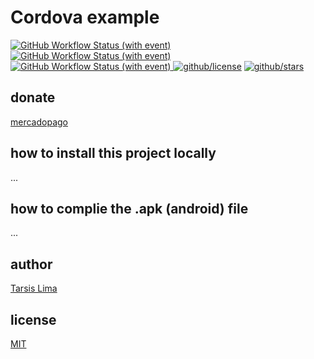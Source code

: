 # Cordova example

[![GitHub Workflow Status (with event)](https://img.shields.io/github/actions/workflow/status/brtmvdl/cordova/docker-pull.yml?label=Docker%20pull&link=https%3A%2F%2Fgithub.com%2Fbrtmvdl%2Fapply%2Factions%2Fworkflows%2Fdocker-pull.yml)](https://github.com/brtmvdl/cordova/blob/main/.github/workflows/docker-push.yml) [![GitHub Workflow Status (with event)](https://img.shields.io/github/actions/workflow/status/brtmvdl/cordova/docker-push.yml?label=Docker%20push&link=https%3A%2F%2Fgithub.com%2Fbrtmvdl%2Fapply%2Factions%2Fworkflows%2Fdocker-push.yml)
](https://github.com/brtmvdl/cordova/actions/workflows/docker-push.yml) [![GitHub Workflow Status (with event)](https://img.shields.io/github/actions/workflow/status/brtmvdl/cordova/github-release.yml?label=GitHub%20release&link=https%3A%2F%2Fgithub.com%2Fbrtmvdl%2Fapply%2Factions%2Fworkflows%2Fgithub-release.yml)
](https://github.com/brtmvdl/cordova/actions/workflows/github-release.yml) [![github/license](https://img.shields.io/github/license/brtmvdl/cordova)](https://img.shields.io/github/license/brtmvdl/cordova)  [![github/stars](https://img.shields.io/github/stars/brtmvdl/cordova?style=social)](https://img.shields.io/github/stars/brtmvdl/cordova?style=social)

## donate

[mercadopago](https://link.mercadopago.com.br/brtmvdl)

## how to install this project locally

...

## how to complie the .apk (android) file

...

## author

[Tarsis Lima](https://wa.me/5519983626526)

## license

[MIT](./LICENSE)
